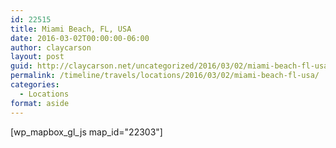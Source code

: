 ```yaml
---
id: 22515
title: Miami Beach, FL, USA
date: 2016-03-02T00:00:00-06:00
author: claycarson
layout: post
guid: http://claycarson.net/uncategorized/2016/03/02/miami-beach-fl-usa/
permalink: /timeline/travels/locations/2016/03/02/miami-beach-fl-usa/
categories:
  - Locations
format: aside
---
```

<div class="media-details"></div>

[wp_mapbox_gl_js map_id="22303"]